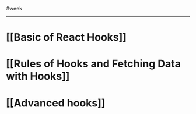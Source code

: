 #week 
___

# [[Basic of React Hooks]]

# [[Rules of Hooks and Fetching Data with Hooks]]
# [[Advanced hooks]]
